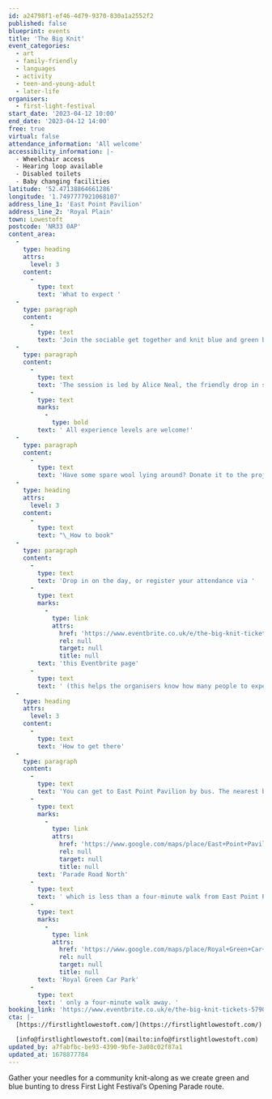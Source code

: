 ```yaml
---
id: a24798f1-ef46-4d79-9370-830a1a2552f2
published: false
blueprint: events
title: 'The Big Knit'
event_categories:
  - art
  - family-friendly
  - languages
  - activity
  - teen-and-young-adult
  - later-life
organisers:
  - first-light-festival
start_date: '2023-04-12 10:00'
end_date: '2023-04-12 14:00'
free: true
virtual: false
attendance_information: 'All welcome'
accessibility_information: |-
  - Wheelchair access
  - Hearing loop available
  - Disabled toilets
  - Baby changing facilities
latitude: '52.47138864661286'
longitude: '1.7497777921068107'
address_line_1: 'East Point Pavilion'
address_line_2: 'Royal Plain'
town: Lowestoft
postcode: 'NR33 0AP'
content_area:
  -
    type: heading
    attrs:
      level: 3
    content:
      -
        type: text
        text: 'What to expect '
  -
    type: paragraph
    content:
      -
        type: text
        text: 'Join the sociable get together and knit blue and green bunting which will decorate shopfronts, lamp posts and street signs in Lowestoft, as everyone welcomes the world to South Beach for First Light Festival on 17-18 June. '
  -
    type: paragraph
    content:
      -
        type: text
        text: 'The session is led by Alice Neal, the friendly drop in session is free with materials provided, though do feel free to bring your own needles and wool if you have them.'
      -
        type: text
        marks:
          -
            type: bold
        text: ' All experience levels are welcome!'
  -
    type: paragraph
    content:
      -
        type: text
        text: 'Have some spare wool lying around? Donate it to the project by dropping it off at East Point Pavilion.'
  -
    type: heading
    attrs:
      level: 3
    content:
      -
        type: text
        text: "\_How to book"
  -
    type: paragraph
    content:
      -
        type: text
        text: 'Drop in on the day, or register your attendance via '
      -
        type: text
        marks:
          -
            type: link
            attrs:
              href: 'https://www.eventbrite.co.uk/e/the-big-knit-tickets-579030895997'
              rel: null
              target: null
              title: null
        text: 'this Eventbrite page'
      -
        type: text
        text: ' (this helps the organisers know how many people to expect).'
  -
    type: heading
    attrs:
      level: 3
    content:
      -
        type: text
        text: 'How to get there'
  -
    type: paragraph
    content:
      -
        type: text
        text: 'You can get to East Point Pavilion by bus. The nearest bus stop is on '
      -
        type: text
        marks:
          -
            type: link
            attrs:
              href: 'https://www.google.com/maps/place/East+Point+Pavilion/@52.4715229,1.7490572,20.58z/data=!4m6!3m5!1s0x47da1a5ea4943559:0x6ac07ef50efb6b11!8m2!3d52.471546!4d1.748926!16s%2Fg%2F1tgdbpgb'
              rel: null
              target: null
              title: null
        text: 'Parade Road North'
      -
        type: text
        text: ' which is less than a four-minute walk from East Point Pavilion. There is a selection of buses which connect the East Point Pavilion to the town centre for example, No X2, X22 and 109. The closest parking is '
      -
        type: text
        marks:
          -
            type: link
            attrs:
              href: 'https://www.google.com/maps/place/Royal+Green+Car+Park/@52.4712967,1.7484593,17.62z/data=!4m6!3m5!1s0x47da1bab6caafbd3:0x4fef3e212e405f96!8m2!3d52.4704793!4d1.7484063!16s%2Fg%2F11frp96syg'
              rel: null
              target: null
              title: null
        text: 'Royal Green Car Park'
      -
        type: text
        text: ' only a four-minute walk away. '
booking_link: 'https://www.eventbrite.co.uk/e/the-big-knit-tickets-579030895997'
cta: |-
  [https://firstlightlowestoft.com/](https://firstlightlowestoft.com/)

  [info@firstlightlowestoft.com](mailto:info@firstlightlowestoft.com)
updated_by: a7fabfbc-be93-4390-9bfe-3a08c02f87a1
updated_at: 1678877784
---
```

Gather your needles for a community knit-along as we create green and blue bunting to dress First Light Festival’s Opening Parade route.